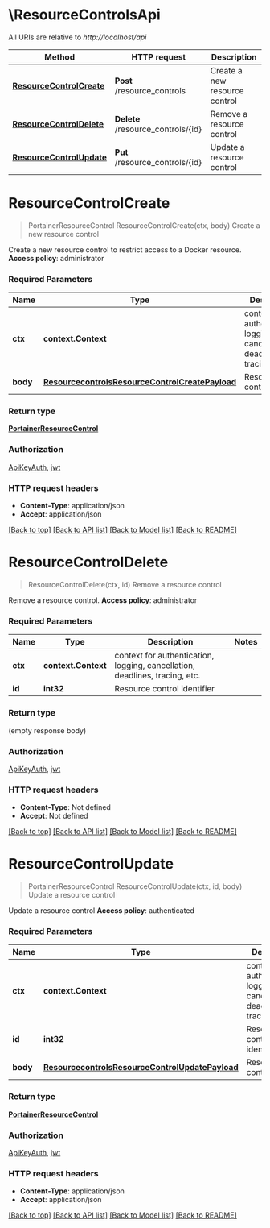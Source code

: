 # \ResourceControlsApi

All URIs are relative to *http://localhost/api*

Method | HTTP request | Description
------------- | ------------- | -------------
[**ResourceControlCreate**](ResourceControlsApi.md#ResourceControlCreate) | **Post** /resource_controls | Create a new resource control
[**ResourceControlDelete**](ResourceControlsApi.md#ResourceControlDelete) | **Delete** /resource_controls/{id} | Remove a resource control
[**ResourceControlUpdate**](ResourceControlsApi.md#ResourceControlUpdate) | **Put** /resource_controls/{id} | Update a resource control


# **ResourceControlCreate**
> PortainerResourceControl ResourceControlCreate(ctx, body)
Create a new resource control

Create a new resource control to restrict access to a Docker resource. **Access policy**: administrator

### Required Parameters

Name | Type | Description  | Notes
------------- | ------------- | ------------- | -------------
 **ctx** | **context.Context** | context for authentication, logging, cancellation, deadlines, tracing, etc.
  **body** | [**ResourcecontrolsResourceControlCreatePayload**](ResourcecontrolsResourceControlCreatePayload.md)| Resource control details | 

### Return type

[**PortainerResourceControl**](portainer.ResourceControl.md)

### Authorization

[ApiKeyAuth](../README.md#ApiKeyAuth), [jwt](../README.md#jwt)

### HTTP request headers

 - **Content-Type**: application/json
 - **Accept**: application/json

[[Back to top]](#) [[Back to API list]](../README.md#documentation-for-api-endpoints) [[Back to Model list]](../README.md#documentation-for-models) [[Back to README]](../README.md)

# **ResourceControlDelete**
> ResourceControlDelete(ctx, id)
Remove a resource control

Remove a resource control. **Access policy**: administrator

### Required Parameters

Name | Type | Description  | Notes
------------- | ------------- | ------------- | -------------
 **ctx** | **context.Context** | context for authentication, logging, cancellation, deadlines, tracing, etc.
  **id** | **int32**| Resource control identifier | 

### Return type

 (empty response body)

### Authorization

[ApiKeyAuth](../README.md#ApiKeyAuth), [jwt](../README.md#jwt)

### HTTP request headers

 - **Content-Type**: Not defined
 - **Accept**: Not defined

[[Back to top]](#) [[Back to API list]](../README.md#documentation-for-api-endpoints) [[Back to Model list]](../README.md#documentation-for-models) [[Back to README]](../README.md)

# **ResourceControlUpdate**
> PortainerResourceControl ResourceControlUpdate(ctx, id, body)
Update a resource control

Update a resource control **Access policy**: authenticated

### Required Parameters

Name | Type | Description  | Notes
------------- | ------------- | ------------- | -------------
 **ctx** | **context.Context** | context for authentication, logging, cancellation, deadlines, tracing, etc.
  **id** | **int32**| Resource control identifier | 
  **body** | [**ResourcecontrolsResourceControlUpdatePayload**](ResourcecontrolsResourceControlUpdatePayload.md)| Resource control details | 

### Return type

[**PortainerResourceControl**](portainer.ResourceControl.md)

### Authorization

[ApiKeyAuth](../README.md#ApiKeyAuth), [jwt](../README.md#jwt)

### HTTP request headers

 - **Content-Type**: application/json
 - **Accept**: application/json

[[Back to top]](#) [[Back to API list]](../README.md#documentation-for-api-endpoints) [[Back to Model list]](../README.md#documentation-for-models) [[Back to README]](../README.md)

